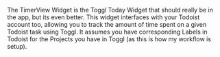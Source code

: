 The TimerView Widget is the Toggl Today Widget that should really be in the app, but its even better. This widget interfaces with your Todoist account too, allowing you to track the amount of time spent on a given Todoist task using Toggl. It assumes you have corresponding Labels in Todoist for the Projects you have in Toggl (as this is how my workflow is setup).